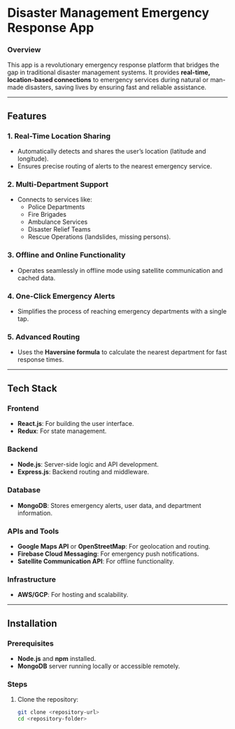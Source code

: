 # **Disaster Management Emergency Response App**

### **Overview**  
This app is a revolutionary emergency response platform that bridges the gap in traditional disaster management systems. It provides **real-time, location-based connections** to emergency services during natural or man-made disasters, saving lives by ensuring fast and reliable assistance.  

---

## **Features**  

### **1. Real-Time Location Sharing**  
- Automatically detects and shares the user’s location (latitude and longitude).  
- Ensures precise routing of alerts to the nearest emergency service.  

### **2. Multi-Department Support**  
- Connects to services like:  
  - Police Departments  
  - Fire Brigades  
  - Ambulance Services  
  - Disaster Relief Teams  
  - Rescue Operations (landslides, missing persons).  

### **3. Offline and Online Functionality**  
- Operates seamlessly in offline mode using satellite communication and cached data.  

### **4. One-Click Emergency Alerts**  
- Simplifies the process of reaching emergency departments with a single tap.  

### **5. Advanced Routing**  
- Uses the **Haversine formula** to calculate the nearest department for fast response times.  

---

## **Tech Stack**  

### **Frontend**  
- **React.js**: For building the user interface.  
- **Redux**: For state management.  

### **Backend**  
- **Node.js**: Server-side logic and API development.  
- **Express.js**: Backend routing and middleware.  

### **Database**  
- **MongoDB**: Stores emergency alerts, user data, and department information.  

### **APIs and Tools**  
- **Google Maps API** or **OpenStreetMap**: For geolocation and routing.  
- **Firebase Cloud Messaging**: For emergency push notifications.  
- **Satellite Communication API**: For offline functionality.  

### **Infrastructure**  
- **AWS/GCP**: For hosting and scalability.  

---

## **Installation**  

### **Prerequisites**  
- **Node.js** and **npm** installed.  
- **MongoDB** server running locally or accessible remotely.  

### **Steps**  
1. Clone the repository:  
   ```bash
   git clone <repository-url>
   cd <repository-folder>
